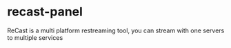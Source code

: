 # recast-panel
ReCast is a multi platform restreaming tool, you can stream with one servers to multiple services 
